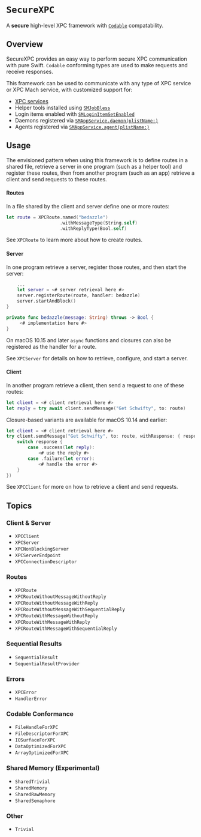 # ``SecureXPC``

A **secure** high-level XPC framework with [`Codable`](https://developer.apple.com/documentation/swift/codable)
compatability.

## Overview

SecureXPC provides an easy way to perform secure XPC communication with pure Swift. `Codable` conforming types are used
to make requests and receive responses.

This framework can be used to communicate with any type of XPC service or XPC Mach service, with customized support for:
- [XPC services](https://developer.apple.com/library/archive/documentation/MacOSX/Conceptual/BPSystemStartup/Chapters/CreatingXPCServices.html)
- Helper tools installed using 
  [`SMJobBless`](https://developer.apple.com/documentation/servicemanagement/1431078-smjobbless)
- Login items enabled with 
  [`SMLoginItemSetEnabled`](https://developer.apple.com/documentation/servicemanagement/1501557-smloginitemsetenabled)
- Daemons registered via 
  [`SMAppService.daemon(plistName:)`](https://developer.apple.com/documentation/servicemanagement/smappservice/3945410-daemon)
- Agents registered via 
  [`SMAppService.agent(plistName:)`](https://developer.apple.com/documentation/servicemanagement/smappservice/3945409-agent)

## Usage
The envisioned pattern when using this framework is to define routes in a shared file, retrieve a server in one program
(such as a helper tool) and register these routes, then from another program (such as an app) retrieve a client and send
requests to these routes.

#### Routes

In a file shared by the client and server define one or more routes:
```swift
let route = XPCRoute.named("bedazzle")
                    .withMessageType(String.self)
                    .withReplyType(Bool.self)
```
See ``XPCRoute`` to learn more about how to create routes.

#### Server

In one program retrieve a server, register those routes, and then start the server:
```swift
    ...
    let server = <# server retrieval here #>
    server.registerRoute(route, handler: bedazzle)
    server.startAndBlock()
}

private func bedazzle(message: String) throws -> Bool {
     <# implementation here #>
}
```

On macOS 10.15 and later `async` functions and closures can also be registered as the handler for a route.

See ``XPCServer`` for details on how to retrieve, configure, and start a server.

#### Client

In another program retrieve a client, then send a request to one of these routes:
```swift
let client = <# client retrieval here #>
let reply = try await client.sendMessage("Get Schwifty", to: route)
```

Closure-based variants are available for macOS 10.14 and earlier:
```swift
let client = <# client retrieval here #>
try client.sendMessage("Get Schwifty", to: route, withResponse: { response in
    switch response {
        case .success(let reply):
            <# use the reply #>
        case .failure(let error):
            <# handle the error #>
    }
})
```
See ``XPCClient`` for more on how to retrieve a client and send requests.

## Topics
### Client & Server
- ``XPCClient``
- ``XPCServer``
- ``XPCNonBlockingServer``
- ``XPCServerEndpoint``
- ``XPCConnectionDescriptor``

### Routes
- ``XPCRoute``
- ``XPCRouteWithoutMessageWithoutReply``
- ``XPCRouteWithoutMessageWithReply``
- ``XPCRouteWithoutMessageWithSequentialReply``
- ``XPCRouteWithMessageWithoutReply``
- ``XPCRouteWithMessageWithReply``
- ``XPCRouteWithMessageWithSequentialReply``

### Sequential Results
- ``SequentialResult``
- ``SequentialResultProvider``

### Errors
- ``XPCError``
- ``HandlerError``

### Codable Conformance
- ``FileHandleForXPC``
- ``FileDescriptorForXPC``
- ``IOSurfaceForXPC``
- ``DataOptimizedForXPC``
- ``ArrayOptimizedForXPC``

### Shared Memory (Experimental)
- ``SharedTrivial``
- ``SharedMemory``
- ``SharedRawMemory``
- ``SharedSemaphore``

### Other
- ``Trivial``
